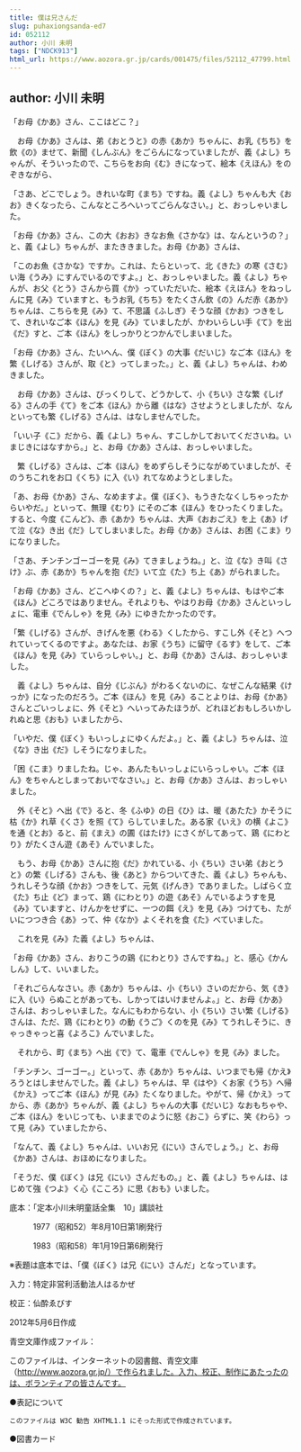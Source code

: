 ```yaml
---
title: 僕は兄さんだ
slug: puhaxiongsanda-ed7
id: 052112
author: 小川 未明
tags: ["NDCK913"]
html_url: https://www.aozora.gr.jp/cards/001475/files/52112_47799.html
---
```


## author: 小川 未明

「お母《かあ》さん、ここはどこ？」

　お母《かあ》さんは、弟《おとうと》の赤《あか》ちゃんに、お乳《ちち》を飲《の》ませて、新聞《しんぶん》をごらんになっていましたが、義《よし》ちゃんが、そういったので、こちらをお向《む》きになって、絵本《えほん》をのぞきながら、

「さあ、どこでしょう。きれいな町《まち》ですね。義《よし》ちゃんも大《おお》きくなったら、こんなところへいってごらんなさい。」と、おっしゃいました。

「お母《かあ》さん、この大《おお》きなお魚《さかな》は、なんというの？」と、義《よし》ちゃんが、またききました。お母《かあ》さんは、

「このお魚《さかな》ですか。これは、たらといって、北《きた》の寒《さむ》い海《うみ》にすんでいるのですよ。」と、おっしゃいました。義《よし》ちゃんが、お父《とう》さんから買《か》っていただいた、絵本《えほん》をねっしんに見《み》ていますと、もうお乳《ちち》をたくさん飲《の》んだ赤《あか》ちゃんは、こちらを見《み》て、不思議《ふしぎ》そうな顔《かお》つきをして、きれいなご本《ほん》を見《み》ていましたが、かわいらしい手《て》を出《だ》すと、ご本《ほん》をしっかりとつかんでしまいました。

「お母《かあ》さん、たいへん、僕《ぼく》の大事《だいじ》なご本《ほん》を繁《しげる》さんが、取《と》ってしまった。」と、義《よし》ちゃんは、わめきました。

　お母《かあ》さんは、びっくりして、どうかして、小《ちい》さな繁《しげる》さんの手《て》をご本《ほん》から離《はな》させようとしましたが、なんといっても繁《しげる》さんは、はなしませんでした。

「いい子《こ》だから、義《よし》ちゃん、すこしかしておいてくださいね。いまじきにはなすから。」と、お母《かあ》さんは、おっしゃいました。

　繁《しげる》さんは、ご本《ほん》をめずらしそうにながめていましたが、そのうちこれをお口《くち》に入《い》れてなめようとしました。

「あ、お母《かあ》さん、なめますよ。僕《ぼく》、もうきたなくしちゃったからいやだ。」といって、無理《むり》にそのご本《ほん》をひったくりました。すると、今度《こんど》、赤《あか》ちゃんは、大声《おおごえ》を上《あ》げて泣《な》き出《だ》してしまいました。お母《かあ》さんは、お困《こま》りになりました。

「さあ、チンチンゴーゴーを見《み》てきましょうね。」と、泣《な》き叫《さけ》ぶ、赤《あか》ちゃんを抱《だ》いて立《た》ち上《あ》がられました。

「お母《かあ》さん、どこへゆくの？」と、義《よし》ちゃんは、もはやご本《ほん》どころではありません。それよりも、やはりお母《かあ》さんといっしょに、電車《でんしゃ》を見《み》にゆきたかったのです。

「繁《しげる》さんが、きげんを悪《わる》くしたから、すこし外《そと》へつれていってくるのですよ。あなたは、お家《うち》に留守《るす》をして、ご本《ほん》を見《み》ていらっしゃい。」と、お母《かあ》さんは、おっしゃいました。

　義《よし》ちゃんは、自分《じぶん》がわるくないのに、なぜこんな結果《けっか》になったのだろう。ご本《ほん》を見《み》ることよりは、お母《かあ》さんとごいっしょに、外《そと》へいってみたほうが、どれほどおもしろいかしれぬと思《おも》いましたから、

「いやだ、僕《ぼく》もいっしょにゆくんだよ。」と、義《よし》ちゃんは、泣《な》き出《だ》しそうになりました。

「困《こま》りましたね。じゃ、あんたもいっしょにいらっしゃい。ご本《ほん》をちゃんとしまっておいでなさい。」と、お母《かあ》さんは、おっしゃいました。

　外《そと》へ出《で》ると、冬《ふゆ》の日《ひ》は、暖《あたた》かそうに枯《か》れ草《くさ》を照《て》らしていました。ある家《いえ》の横《よこ》を通《とお》ると、前《まえ》の圃《はたけ》にさくがしてあって、鶏《にわとり》がたくさん遊《あそ》んでいました。

　もう、お母《かあ》さんに抱《だ》かれている、小《ちい》さい弟《おとうと》の繁《しげる》さんも、後《あと》からついてきた、義《よし》ちゃんも、うれしそうな顔《かお》つきをして、元気《げんき》でありました。しばらく立《た》ち止《ど》まって、鶏《にわとり》の遊《あそ》んでいるようすを見《み》ていますと、けんかをせずに、一つの餌《え》を見《み》つけても、たがいにつつき合《あ》って、仲《なか》よくそれを食《た》べていました。

　これを見《み》た義《よし》ちゃんは、

「お母《かあ》さん、おりこうの鶏《にわとり》さんですね。」と、感心《かんしん》して、いいました。

「それごらんなさい。赤《あか》ちゃんは、小《ちい》さいのだから、気《き》に入《い》らぬことがあっても、しかってはいけませんよ。」と、お母《かあ》さんは、おっしゃいました。なんにもわからない、小《ちい》さい繁《しげる》さんは、ただ、鶏《にわとり》の動《うご》くのを見《み》てうれしそうに、きゃっきゃっと喜《よろこ》んでいました。

　それから、町《まち》へ出《で》て、電車《でんしゃ》を見《み》ました。

「チンチン、ゴーゴー。」といって、赤《あか》ちゃんは、いつまでも帰《かえ》ろうとはしませんでした。義《よし》ちゃんは、早《はや》くお家《うち》へ帰《かえ》ってご本《ほん》が見《み》たくなりました。やがて、帰《かえ》ってから、赤《あか》ちゃんが、義《よし》ちゃんの大事《だいじ》なおもちゃや、ご本《ほん》をいじっても、いままでのように怒《おこ》らずに、笑《わら》って見《み》ていましたから、

「なんて、義《よし》ちゃんは、いいお兄《にい》さんでしょう。」と、お母《かあ》さんは、おほめになりました。

「そうだ、僕《ぼく》は兄《にい》さんだもの。」と、義《よし》ちゃんは、はじめて強《つよ》く心《こころ》に思《おも》いました。













底本：「定本小川未明童話全集　10」講談社

　　　1977（昭和52）年8月10日第1刷発行

　　　1983（昭和58）年1月19日第6刷発行

※表題は底本では、「僕《ぼく》は兄《にい》さんだ」となっています。

入力：特定非営利活動法人はるかぜ

校正：仙酔ゑびす

2012年5月6日作成

青空文庫作成ファイル：

このファイルは、インターネットの図書館、青空文庫（http://www.aozora.gr.jp/）で作られました。入力、校正、制作にあたったのは、ボランティアの皆さんです。











●表記について


	このファイルは W3C 勧告 XHTML1.1 にそった形式で作成されています。







●図書カード